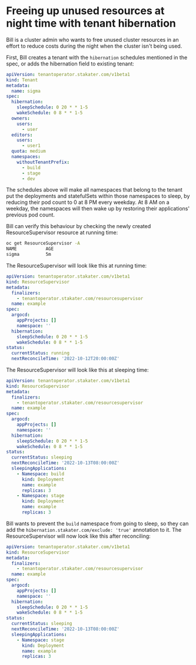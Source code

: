 # Freeing up unused resources at night time with tenant hibernation

Bill is a cluster admin who wants to free unused cluster resources in an effort to reduce costs during the night when the cluster isn't being used.

First, Bill creates a tenant with the `hibernation` schedules mentioned in the spec, or adds the hibernation field to existing tenant:

```yaml
apiVersion: tenantoperator.stakater.com/v1beta1
kind: Tenant
metadata:
  name: sigma
spec:
  hibernation:
    sleepSchedule: 0 20 * * 1-5
    wakeSchedule: 0 8 * * 1-5
  owners:
    users:
      - user
  editors:
    users:
      - user1
  quota: medium
  namespaces:
    withoutTenantPrefix:
      - build
      - stage
      - dev
```

The schedules above will make all namespaces that belong to the tenant put the deployments and statefulSets within those namespaces to sleep, by reducing their pod count to 0 at 8 PM every weekday. At 8 AM on a weekday, the namespaces will then wake up by restoring their applications' previous pod count.

Bill can verify this behaviour by checking the newly created ResourceSupervisor resource at running time:


```bash
oc get ResourceSupervisor -A
NAME           AGE
sigma          5m
```

The ResourceSupervisor will look like this at running time:

```yaml
apiVersion: tenantoperator.stakater.com/v1beta1
kind: ResourceSupervisor
metadata:
  finalizers:
    - tenantoperator.stakater.com/resourcesupervisor
  name: example
spec:
  argocd:
    appProjects: []
    namespace: ''
  hibernation:
    sleepSchedule: 0 20 * * 1-5
    wakeSchedule: 0 8 * * 1-5
status:
  currentStatus: running
  nextReconcileTime: '2022-10-12T20:00:00Z'
```

The ResourceSupervisor will look like this at sleeping time:

```yaml
apiVersion: tenantoperator.stakater.com/v1beta1
kind: ResourceSupervisor
metadata:
  finalizers:
    - tenantoperator.stakater.com/resourcesupervisor
  name: example
spec:
  argocd:
    appProjects: []
    namespace: ''
  hibernation:
    sleepSchedule: 0 20 * * 1-5
    wakeSchedule: 0 8 * * 1-5
status:
  currentStatus: sleeping
  nextReconcileTime: '2022-10-13T08:00:00Z'
  sleepingApplications:
    - Namespace: build
      kind: Deployment
      name: example
      replicas: 3
    - Namespace: stage
      kind: Deployment
      name: example
      replicas: 3
```

Bill wants to prevent the `build` namespace from going to sleep, so they can add the `hibernation.stakater.com/exclude: 'true'` annotation to it. The ResourceSupervisor will now look like this after reconciling:

```yaml
apiVersion: tenantoperator.stakater.com/v1beta1
kind: ResourceSupervisor
metadata:
  finalizers:
    - tenantoperator.stakater.com/resourcesupervisor
  name: example
spec:
  argocd:
    appProjects: []
    namespace: ''
  hibernation:
    sleepSchedule: 0 20 * * 1-5
    wakeSchedule: 0 8 * * 1-5
status:
  currentStatus: sleeping
  nextReconcileTime: '2022-10-13T08:00:00Z'
  sleepingApplications:
    - Namespace: stage
      kind: Deployment
      name: example
      replicas: 3
```

